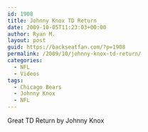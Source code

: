 ```yaml
---
id: 1908
title: Johnny Knox TD Return
date: 2009-10-05T11:23:03+00:00
author: Ryan M.
layout: post
guid: https://backseatfan.com/?p=1908
permalink: /2009/10/johnny-knox-td-return/
categories:
  - NFL
  - Videos
tags:
  - Chicago Bears
  - Johnny Knox
  - NFL
---
```


<div class="entry">
  <p>
  </p>

  <p>
    Great TD Return by Johnny Knox
  </p>
</div>
